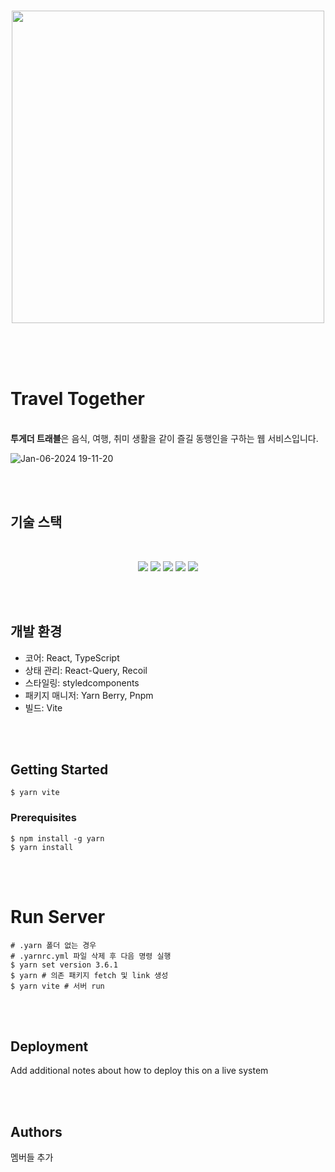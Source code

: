 <br />
<p align="center">
<img src="https://drive.google.com/uc?id=1q-O4nCCoD7YdNcBNcE4fzXAMkcCfG3W1" width=500 /> <br />
</p>

<br />
<br />
<br />

# Travel Together

<br />
<b>투게더 트래블</b>은 음식, 여행, 취미 생활을 같이 즐길 동행인을 구하는 웹 서비스입니다.<br />

![Jan-06-2024 19-11-20](https://github.com/ttogether-backend/tt_front/assets/50770882/06ae66ad-c83b-4ecb-9cac-884151df68e7)

<br /><br />

## 기술 스택

<br />
<p align="center">
<img src="https://img.shields.io/badge/React-61DAFB?style=for-the-badge&logo=React&logoColor=white"> <img src="https://img.shields.io/badge/TypeScript-3178C6?style=for-the-badge&logo=TypeScript&logoColor=white"> <img src="https://img.shields.io/badge/ReactQuery-FF4154?style=for-the-badge&logo=ReactQuery&logoColor=white"> <img src="https://img.shields.io/badge/Recoil-3578E5?style=for-the-badge&logo=Recoil&logoColor=white"> <img src="https://img.shields.io/badge/styledcomponents-DB7093?style=for-the-badge&logo=styledcomponents&logoColor=white">
</p>

<br /><br />

## 개발 환경

- 코어: React, TypeScript
- 상태 관리: React-Query, Recoil
- 스타일링: styledcomponents
- 패키지 매니저: Yarn Berry, Pnpm
- 빌드: Vite

<br />
<br />

## Getting Started

```shell
$ yarn vite
```

### Prerequisites

```shell
$ npm install -g yarn
$ yarn install
```

<br /><br />

# Run Server

```shell
# .yarn 폴더 없는 경우
# .yarnrc.yml 파일 삭제 후 다음 명령 실행
$ yarn set version 3.6.1
$ yarn # 의존 패키지 fetch 및 link 생성
$ yarn vite # 서버 run
```

<br />
<br />

## Deployment

Add additional notes about how to deploy this on a live system

<br />
<br />

## Authors

멤버들 추가

